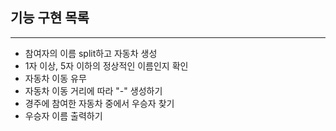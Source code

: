 ## 기능 구현 목록

---
- 참여자의 이름 split하고 자동차 생성
- 1자 이상, 5자 이하의 정상적인 이름인지 확인
- 자동차 이동 유무
- 자동차 이동 거리에 따라 "-" 생성하기
- 경주에 참여한 자동차 중에서 우승자 찾기
- 우승자 이름 출력하기
